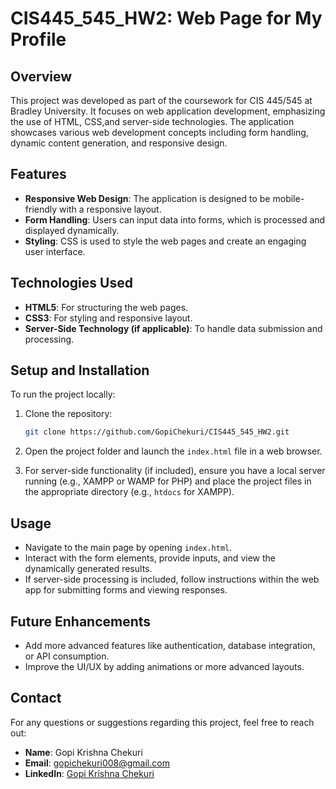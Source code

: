 # CIS445_545_HW2: Web Page for My Profile

## Overview
This project was developed as part of the coursework for CIS 445/545 at Bradley University. It focuses on web application development, emphasizing the use of HTML, CSS,and server-side technologies. The application showcases various web development concepts including form handling, dynamic content generation, and responsive design.

## Features
- **Responsive Web Design**: The application is designed to be mobile-friendly with a responsive layout.
- **Form Handling**: Users can input data into forms, which is processed and displayed dynamically.
- **Styling**: CSS is used to style the web pages and create an engaging user interface.

## Technologies Used
- **HTML5**: For structuring the web pages.
- **CSS3**: For styling and responsive layout.
- **Server-Side Technology (if applicable)**: To handle data submission and processing.

## Setup and Installation
To run the project locally:

1. Clone the repository:
    ```bash
    git clone https://github.com/GopiChekuri/CIS445_545_HW2.git
    ```

2. Open the project folder and launch the `index.html` file in a web browser.

3. For server-side functionality (if included), ensure you have a local server running (e.g., XAMPP or WAMP for PHP) and place the project files in the appropriate directory (e.g., `htdocs` for XAMPP).

## Usage
- Navigate to the main page by opening `index.html`.
- Interact with the form elements, provide inputs, and view the dynamically generated results.
- If server-side processing is included, follow instructions within the web app for submitting forms and viewing responses.

## Future Enhancements
- Add more advanced features like authentication, database integration, or API consumption.
- Improve the UI/UX by adding animations or more advanced layouts.

## Contact
For any questions or suggestions regarding this project, feel free to reach out:

- **Name**: Gopi Krishna Chekuri
- **Email**: [gopichekuri008@gmail.com](mailto:gopichekuri008@gmail.com)
- **LinkedIn**: [Gopi Krishna Chekuri](https://www.linkedin.com/in/gopi-chekuri)


